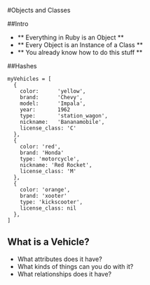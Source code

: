 #Objects and Classes

##Intro

* ** Everything in Ruby is an Object **
* ** Every Object is an Instance of a Class **
* ** You already know how to do this stuff **


##Hashes

	myVehicles = [
	  {
	    color: 		'yellow',
	    brand: 		'Chevy',
	    model: 		'Impala',
	    year:  		1962
	    type: 		'station_wagon',	    
	    nickname: 	'Bananamobile',
	    license_class: 'C'
	  },
	  {
	    color: 'red',
	    brand: 'Honda'
	    type: 'motorcycle',
	    nickname: 'Red Rocket',
	    license_class: 'M'
	  },
	  {
	    color: 'orange',
	    brand: 'xooter'
	    type: 'kickscooter',
	    license_class: nil
	  },
	]


## What is a Vehicle?
* What attributes does it have?
* What kinds of things can you do with it?
* What relationships does it have?

